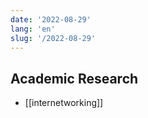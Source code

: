 ```yaml
---
date: '2022-08-29'
lang: 'en'
slug: '/2022-08-29'
---
```


## Academic Research

- [[internetworking]]
